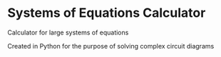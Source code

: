# Systems of Equations Calculator
Calculator for large systems of equations

Created in Python for the purpose of solving complex circuit diagrams
